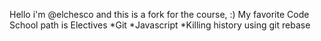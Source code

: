 Hello i'm @elchesco and this is a fork for the course, :)
My favorite Code School path is Electives
*Git
*Javascript
*Killing history using git rebase
